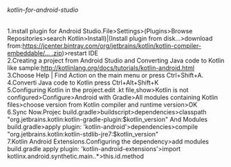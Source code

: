 <h6> kotlin-for-android-studio</h6>
<div>1.install plugin for Android Studio.File>Settings>(Plugins>Browse Repositories>search Kotlin>Install)|(Install plugin from disk...>download from:<a href="https://jcenter.bintray.com/org/jetbrains/kotlin/kotlin-compiler-embeddable/">https://jcenter.bintray.com/org/jetbrains/kotlin/kotlin-compiler-embeddable/... .zip</a>)>restart IDE </div>
<div>2.Creating a project from Android Studio and Converting Java code to Kotlin like sample:<a href="http://kotlinlang.org/docs/tutorials/kotlin-android.html">http://kotlinlang.org/docs/tutorials/kotlin-android.html</a> </div>
<div>3.Choose Help | Find Action on the main menu or press Ctrl+Shift+A. </div>
<div>4.Converti Java code to Kotlin press Ctrl+Alt+Shift+K </div>
<div>5.Configuring Kotlin in the project.edit .kt file,show>Kotlin is not configured>Configure>Android with Gradle>All modules containing Kotlin files>choose version from Kotlin compiler and runtime version>OK </div>
<div>6.Sync Now.Projec build.gradle>buildscript>dependencies>classpath "org.jetbrains.kotlin:kotlin-gradle-plugin:$kotlin_version" And Modules build.gradle>apply plugin: 'kotlin-android'>dependencies>compile "org.jetbrains.kotlin:kotlin-stdlib-jre7:$kotlin_version" </div>
<div>7.Kotlin Android Extensions.Configuring the dependency>add modules build.gradle apply plugin: 'kotlin-android-extensions'>import kotlinx.android.synthetic.main.<layout.name>.*>this.id.method </div>
